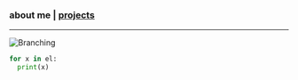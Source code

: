 ### about me   |   [projects](./projects.html)
* * *
![Branching](https://i.imgur.com/0Wj2wwf.jpg)

```python
for x in el:
  print(x)
```

